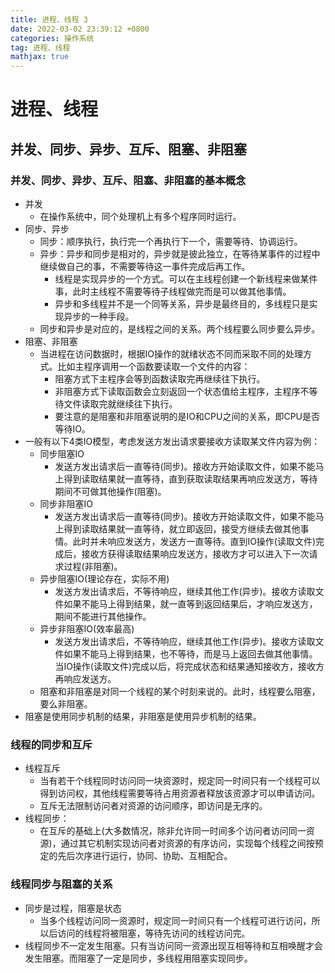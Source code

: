 ```yaml
---
title: 进程、线程 3
date: 2022-03-02 23:39:12 +0800
categories: 操作系统
tag: 进程、线程
mathjax: true
---
```

# 进程、线程

## 并发、同步、异步、互斥、阻塞、非阻塞

### 并发、同步、异步、互斥、阻塞、非阻塞的基本概念
- 并发
  - 在操作系统中，同个处理机上有多个程序同时运行。
- 同步、异步
  - 同步：顺序执行，执行完一个再执行下一个，需要等待、协调运行。
  - 异步：异步和同步是相对的，异步就是彼此独立，在等待某事件的过程中继续做自己的事，不需要等待这一事件完成后再工作。
    - 线程是实现异步的一个方式。可以在主线程创建一个新线程来做某件事，此时主线程不需要等待子线程做完而是可以做其他事情。
    - 异步和多线程并不是一个同等关系，异步是最终目的，多线程只是实现异步的一种手段。
  - 同步和异步是对应的，是线程之间的关系。两个线程要么同步要么异步。
- 阻塞、非阻塞
  - 当进程在访问数据时，根据IO操作的就绪状态不同而采取不同的处理方式。比如主程序调用一个函数要读取一个文件的内容：
    - 阻塞方式下主程序会等到函数读取完再继续往下执行。
    - 非阻塞方式下读取函数会立刻返回一个状态值给主程序，主程序不等待文件读取完就继续往下执行。
    - 要注意的是阻塞和非阻塞说明的是IO和CPU之间的关系，即CPU是否等待IO。
- 一般有以下4类IO模型，考虑发送方发出请求要接收方读取某文件内容为例：
    - 同步阻塞IO
      - 发送方发出请求后一直等待(同步)。接收方开始读取文件，如果不能马上得到读取结果就一直等待，直到获取读取结果再响应发送方，等待期间不可做其他操作(阻塞)。
    - 同步非阻塞IO
      - 发送方发出请求后一直等待(同步)。接收方开始读取文件，如果不能马上得到读取结果就一直等待，就立即返回，接受方继续去做其他事情。此时并未响应发送方，发送方一直等待。直到IO操作(读取文件)完成后，接收方获得读取结果响应发送方，接收方才可以进入下一次请求过程(非阻塞)。
    - 异步阻塞IO(理论存在，实际不用)
      - 发送方发出请求后，不等待响应，继续其他工作(异步)。接收方读取文件如果不能马上得到结果，就一直等到返回结果后，才响应发送方，期间不能进行其他操作。
    - 异步非阻塞IO(效率最高)
      - 发送方发出请求后，不等待响应，继续其他工作(异步)。接收方读取文件如果不能马上得到结果，也不等待，而是马上返回去做其他事情。当IO操作(读取文件)完成以后，将完成状态和结果通知接收方，接收方再响应发送方。
  - 阻塞和非阻塞是对同一个线程的某个时刻来说的。此时，线程要么阻塞，要么非阻塞。
- 阻塞是使用同步机制的结果，非阻塞是使用异步机制的结果。

### 线程的同步和互斥
- 线程互斥
  - 当有若干个线程同时访问同一块资源时，规定同一时间只有一个线程可以得到访问权，其他线程需要等待占用资源者释放该资源才可以申请访问。
  - 互斥无法限制访问者对资源的访问顺序，即访问是无序的。
- 线程同步：
  - 在互斥的基础上(大多数情况，除非允许同一时间多个访问者访问同一资源)，通过其它机制实现访问者对资源的有序访问，实现每个线程之间按预定的先后次序进行运行，协同、协助、互相配合。

### 线程同步与阻塞的关系
- 同步是过程，阻塞是状态
  - 当多个线程访问同一资源时，规定同一时间只有一个线程可进行访问，所以后访问的线程将被阻塞，等待先访问的线程访问完。
- 线程同步不一定发生阻塞。只有当访问同一资源出现互相等待和互相唤醒才会发生阻塞。而阻塞了一定是同步，多线程用阻塞实现同步。